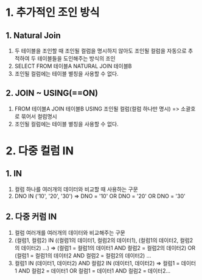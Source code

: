 # 1. 추가적인 조인 방식
## 1. Natural Join
1. 두 테이블을 조인할 때 조인될 컬럼을 명시하지 않아도 조인될 컬럼을 자동으로 추적하여 두 테이블들을 도인해주는 방식의 조인
2. SELECT
    FROM 테이블A
    NATURAL JOIN 테이블B
3. 조인될 컬럼에는 테이블 별칭을 사용할 수 없다.

## 2. JOIN ~ USING(==ON)
1. FROM 테이블A
    JOIN 테이블B
    USING 조인될 컬럼(컬럼 하나만 명시) => 소괄호로 묶어서 컬럼명시
2. 조인될 컬럼에는 테이블 별칭을 사용할 수 없다.

# 2. 다중 컬럼 IN
## 1. IN
1. 컬럼 하나를 여러개의 데이터와 비교할 때 사용하는 구문
2. DNO IN ('10', '20', '30') => DNO = '10' OR DNO = '20' OR DNO = '30'

## 2. 다중 커럼 IN
1. 컬럼 여러개를 여러개의 데이터와 비교해주는 구문
2. (컬럼1, 컬럼2) IN ((컬럼1의 데이터1, 컬럼2의 데이터1), (컬럼1의 데이터2, 컬럼2의 데이터2) ...) => (컬럼1 = 컬럼1의 데이터1 AND 컬럼2 = 컬럼2의 데이터2) OR (컬럼1 = 컬럼1의 데이터2 AND 컬럼2 = 컬럼2의 데이터2) ...
3. 컬럼1 IN (데이터1, 데이터2) AND 컬럼2 IN (데이터1, 데이터2) => 컬럼1 = 데이터1 AND 컬럼2 = 데이터1 OR 컬럼1 = 데이터1 AND 컬럼2 = 데이터2...